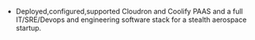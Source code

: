 - Deployed,configured,supported Cloudron and Coolify PAAS and a full IT/SRE/Devops and engineering software stack for a stealth aerospace startup. 